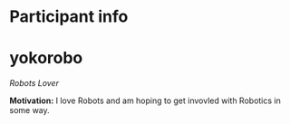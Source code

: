 Participant info
================

yokorobo
=====

_Robots Lover_

**Motivation:** I love Robots and am hoping to get invovled with Robotics in some way.
